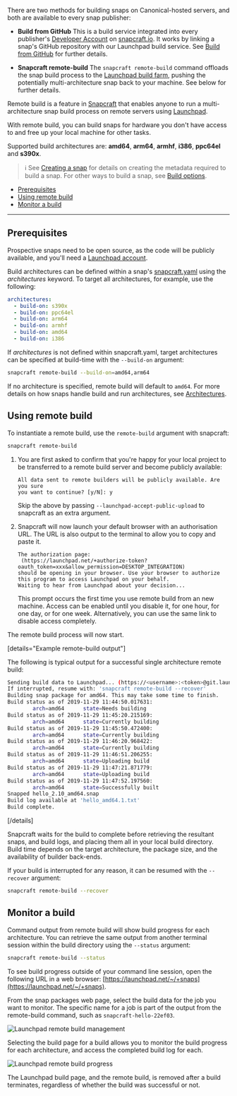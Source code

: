 There are two methods for building snaps on Canonical-hosted servers, and both are available to every snap publisher:

- **Build from GitHub**
This is a build service integrated into every publisher's [Developer Account](/t/create-a-developer-account/6760) on [snapcraft.io](https://snapcraft.io/). It works by linking a snap's GitHub repository with our Launchpad build service. See [Build from GitHub](/t/build-from-github/26004) for further details.

- **Snapcraft remote-build**
  The `snapcraft remote-build` command offloads the snap build process to the [Launchpad build farm](https://launchpad.net/builders), pushing the potentially multi-architecture snap back to your machine. See below for further details.


Remote build is a feature in [Snapcraft](/t/snapcraft-overview/8940) that enables anyone to run a multi-architecture snap build process on remote servers using [Launchpad](https://launchpad.net/).

With remote build, you can build snaps for hardware you don't have access to and free up your local machine for other tasks.

Supported build architectures are: **amd64**, **arm64**, **armhf**, **i386**, **ppc64el** and **s390x**.

> ℹ See [Creating a snap](/t/creating-a-snap/6799) for details on creating the metadata required to build a snap. For other ways to build a snap, see [Build options](/t/build-options/14250).

- [Prerequisites](#heading--prerequisites)
- [Using remote build](#heading--using)
- [Monitor a build](#heading--monitor)

---
<h2 id='heading--prerequisites'>Prerequisites</h2>

Prospective snaps need to be open source, as the code will be publicly available, and you'll need a [Launchpad account](https://login.launchpad.net/+new_account).

Build architectures can be defined within a snap's [snapcraft.yaml](/t/the-snapcraft-format/8337) using the _architectures_ keyword. To target all architectures, for example, use the following:

```yaml
architectures:
  - build-on: s390x
  - build-on: ppc64el
  - build-on: arm64
  - build-on: armhf
  - build-on: amd64
  - build-on: i386
```

If _architectures_ is not defined within snapcraft.yaml, target architectures can  be specified at build-time with the `--build-on` argument:

```bash
snapcraft remote-build --build-on=amd64,arm64
```

If no architecture is specified, remote build will default to `amd64`. For more details on how snaps handle build and run architectures, see [Architectures](/t/architectures/4972/).

<h2 id='heading--using'>Using remote build</h2>

To instantiate a remote build, use the `remote-build` argument with snapcraft:

```bash
snapcraft remote-build
```

1. You are first asked to confirm that you're happy for your local project to be transferred to a remote build server and become publicly available:

    ```no-highlight
    All data sent to remote builders will be publicly available. Are you sure
    you want to continue? [y/N]: y
    ```

   Skip the above by passing `--launchpad-accept-public-upload` to snapcraft as an extra argument.

 1. Snapcraft will now launch your default browser with an authorisation URL. The URL is also output to the terminal to allow you to copy and paste it.

    ```no-highlight
    The authorization page:
     (https://launchpad.net/+authorize-token?
    oauth_token=xxx&allow_permission=DESKTOP_INTEGRATION)
    should be opening in your browser. Use your browser to authorize
    this program to access Launchpad on your behalf.
    Waiting to hear from Launchpad about your decision...
    ```

    This prompt occurs the first time you use remote build from an new machine. Access can be enabled until you disable it, for one hour, for one day, or for one week. Alternatively, you can use the same link to disable access completely.

The remote build process will now start.

[details="Example remote-build output"]

The following is typical output for a successful single architecture remote build:

```bash
Sending build data to Launchpad... (https://<username>:<token>@git.launchpad.net/<username>/+git/snapcraft-hello-22ef03/)
If interrupted, resume with: 'snapcraft remote-build --recover'
Building snap package for amd64. This may take some time to finish.
Build status as of 2019-11-29 11:44:50.017631:
        arch=amd64      state=Needs building
Build status as of 2019-11-29 11:45:20.215169:
        arch=amd64      state=Currently building
Build status as of 2019-11-29 11:45:50.472400:
        arch=amd64      state=Currently building
Build status as of 2019-11-29 11:46:20.968422:
        arch=amd64      state=Currently building
Build status as of 2019-11-29 11:46:51.206255:
        arch=amd64      state=Uploading build
Build status as of 2019-11-29 11:47:21.871779:
        arch=amd64      state=Uploading build
Build status as of 2019-11-29 11:47:52.197560:
        arch=amd64      state=Successfully built
Snapped hello_2.10_amd64.snap
Build log available at 'hello_amd64.1.txt'
Build complete.
```
[/details]

Snapcraft waits for the build to complete before retrieving the resultant snaps, and build logs, and placing them all in your local build directory. Build time depends on the target architecture, the package size, and the availability of builder back-ends.

If your build is interrupted for any reason, it can be resumed with the `--recover` argument:

```bash
snapcraft remote-build --recover
```

<h2 id='heading--monitor'>Monitor a build</h2>

Command output from remote build will show build progress for each architecture. You can retrieve the same output from another terminal session within the build directory using the `--status` argument:

```bash
snapcraft remote-build --status
```

To see build progress outside of your command line session, open the following URL in a web browser: [https://launchpad.net/~/+snaps](https://launchpad.net/~/+snaps).

From the snap packages web page, select the build data for the job you want to monitor. The specific name for a job is part of the output from the remote-build command, such as `snapcraft-hello-22ef03`.

![Launchpad remote build management](https://assets.ubuntu.com/v1/04cd2c65-snapcraft-hello_01.png)

Selecting the build page for a build allows you to monitor the build progress for each architecture, and access the completed build log for each.

<img src="https://assets.ubuntu.com/v1/089f76d8-snapcraft-hello_02.png" alt="Launchpad remote build progress">

The Launchpad build page, and the remote build, is removed after a build terminates, regardless of whether the build was successful or not.